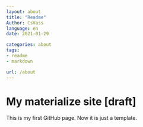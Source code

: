 ```yaml
---
layout: about
title: "Readme"
Author: CsVass
language: en
date: 2021-01-29

categories: about
tags: 
- readme
- markdown

url: /about
---
```

# My materialize site [draft]

This is my first GitHub page. Now it is just a template.